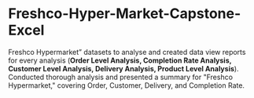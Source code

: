 # Freshco-Hyper-Market-Capstone-Excel
Freshco Hypermarket” datasets to analyse and created data view reports for every analysis (**Order Level Analysis, Completion Rate Analysis, Customer Level Analysis, Delivery Analysis, Product Level Analysis**). Conducted thorough analysis and presented a summary for "Freshco Hypermarket," covering Order, Customer, Delivery, and Completion Rate.
